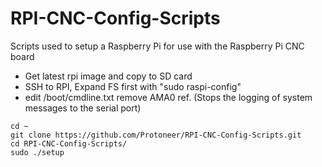 # RPI-CNC-Config-Scripts
Scripts used to setup a Raspberry Pi for use with the Raspberry Pi CNC board

* Get latest rpi image and copy to SD card
* SSH to  RPI, Expand FS first with "sudo raspi-config"
* edit /boot/cmdline.txt remove AMA0 ref. (Stops the logging of system messages to the serial port)

```
cd ~
git clone https://github.com/Protoneer/RPI-CNC-Config-Scripts.git
cd RPI-CNC-Config-Scripts/
sudo ./setup
```
